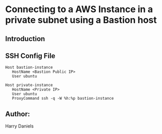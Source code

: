
# Connecting to a AWS Instance in a private subnet using a Bastion host

## Introduction

## SSH Config File

```
Host bastion-instance
   HostName <Bastion Public IP>
   User ubuntu

Host private-instance
   HostName <Private IP>
   User ubuntu
   ProxyCommand ssh -q -W %h:%p bastion-instance
```

## Author:
Harry Daniels